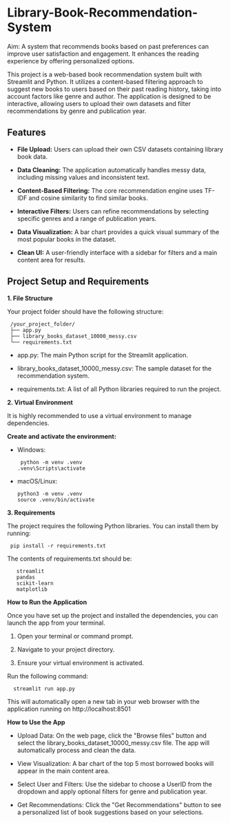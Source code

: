 # Library-Book-Recommendation-System
Aim: A system that recommends books based on past preferences can improve user satisfaction and engagement. It enhances the reading experience by offering personalized options.

This project is a web-based book recommendation system built with Streamlit and Python. It utilizes a content-based filtering approach to suggest new books to users based on their past reading history, taking into account factors like genre and author. The application is designed to be interactive, allowing users to upload their own datasets and filter recommendations by genre and publication year.

## Features

* **File Upload:** Users can upload their own CSV datasets containing library book data.

* **Data Cleaning:** The application automatically handles messy data, including missing values and inconsistent text.

* **Content-Based Filtering:** The core recommendation engine uses TF-IDF and cosine similarity to find similar books.

* **Interactive Filters:** Users can refine recommendations by selecting specific genres and a range of publication years.

* **Data Visualization:** A bar chart provides a quick visual summary of the most popular books in the dataset.

* **Clean UI:** A user-friendly interface with a sidebar for filters and a main content area for results.

## Project Setup and Requirements

**1. File Structure**

Your project folder should have the following structure:

     /your_project_folder/
     ├── app.py
     ├── library_books_dataset_10000_messy.csv
     └── requirements.txt

* app.py: The main Python script for the Streamlit application.

* library_books_dataset_10000_messy.csv: The sample dataset for the recommendation system.

* requirements.txt: A list of all Python libraries required to run the project.


**2. Virtual Environment**

It is highly recommended to use a virtual environment to manage dependencies.

**Create and activate the environment:**

* Windows:

       python -m venv .venv
      .venv\Scripts\activate

* macOS/Linux:

      python3 -m venv .venv
      source .venv/bin/activate

**3. Requirements**

The project requires the following Python libraries. You can install them by running:

     pip install -r requirements.txt

The contents of requirements.txt should be:

       streamlit
       pandas
       scikit-learn
       matplotlib

**How to Run the Application**

Once you have set up the project and installed the dependencies, you can launch the app from your terminal.

1. Open your terminal or command prompt.

2. Navigate to your project directory.

3. Ensure your virtual environment is activated.

Run the following command:

      streamlit run app.py

This will automatically open a new tab in your web browser with the application running on http://localhost:8501

**How to Use the App**

* Upload Data: On the web page, click the "Browse files" button and select the library_books_dataset_10000_messy.csv file. The app will automatically process and clean the data.

* View Visualization: A bar chart of the top 5 most borrowed books will appear in the main content area.

* Select User and Filters: Use the sidebar to choose a UserID from the dropdown and apply optional filters for genre and publication year.

* Get Recommendations: Click the "Get Recommendations" button to see a personalized list of book suggestions based on your selections.

